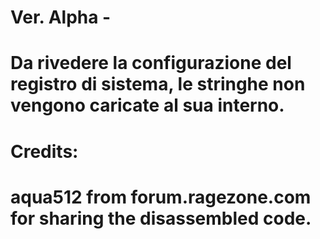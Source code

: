 # Ver. Alpha - 
# Da rivedere la configurazione del registro di sistema, le stringhe non vengono caricate al sua interno.

# Credits: 
# aqua512 from forum.ragezone.com for sharing the disassembled code.

